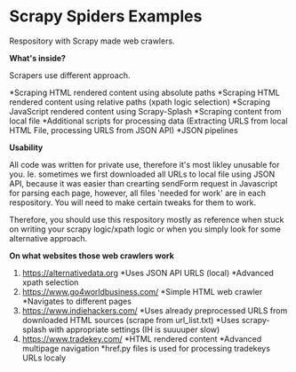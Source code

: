 # Scrapy Spiders Examples

Respository with Scrapy made web crawlers.

<b>What's inside?</b>

Scrapers use different approach.

*Scraping HTML rendered content using absolute paths
*Scraping HTML rendered content using relative paths (xpath logic selection)
*Scraping JavaScript rendered content using Scrapy-Splash
*Scraping content from local file
*Additional scripts for processing data (Extracting URLS from local HTML File, processing URLS from JSON API)
*JSON pipelines

<b>Usability</b>

All code was written for private use, therefore it's most likley unusable for you. Ie. sometimes we first downloaded all URLs to local file using JSON API, because it was easier than crearting sendForm request in Javascript for parsing each page, however, all files 'needed for work' are in each respository. You will need to make certain tweaks for them to work.

Therefore, you should use this respository mostly as reference when stuck on writing your scrapy logic/xpath logic or when you simply look for some alternative approach.

<b>On what websites those web crawlers work</b>

1. https://alternativedata.org
  *Uses JSON API URLS (local)
  *Advanced xpath selection
2. https://www.go4worldbusiness.com/
  *Simple HTML web crawler
  *Navigates to different pages
3. https://www.indiehackers.com/
  *Uses already preprocessed URLS from downloaded HTML sources (scrape from url_list.txt)
  *Uses scrapy-splash with appropriate settings (IH is suuuuper slow)
4. https://www.tradekey.com/
  *HTML rendered content
  *Advanced multipage navigation
  *href.py files is used for processing tradekeys URLs localy
